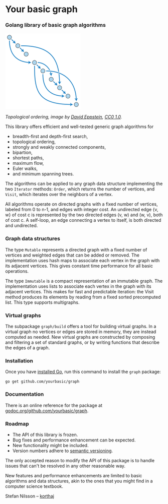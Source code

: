 # Your basic graph

### Golang library of basic graph algorithms

![Topological ordering](top.png)

*Topological ordering, image by [David Eppstein][de], [CC0 1.0][cc010].*

This library offers efficient and well-tested generic graph algorithms for

- breadth-first and depth-first search,
- topological ordering,
- strongly and weakly connected components,
- bipartion,
- shortest paths,
- maximum flow,
- Euler walks,
- and minimum spanning trees.

The algorithms can be applied to any graph data structure implementing
the two `Iterator` methods: `Order`, which returns the number of vertices,
and `Visit`, which iterates over the neighbors of a vertex.

All algorithms operate on directed graphs with a fixed number
of vertices, labeled from 0 to n-1, and edges with integer cost.
An undirected edge {v, w} of cost c is represented by the two
directed edges (v, w) and (w, v), both of cost c.
A self-loop, an edge connecting a vertex to itself,
is both directed and undirected.

### Graph data structures

The type `Mutable` represents a directed graph with a fixed number
of vertices and weighted edges that can be added or removed.
The implementation uses hash maps to associate each vertex
in the graph with its adjacent vertices. This gives constant
time performance for all basic operations.

The type `Immutable` is a compact representation of an immutable graph.
The implementation uses lists to associate each vertex in the graph
with its adjacent vertices. This makes for fast and predictable
iteration: the Visit method produces its elements by reading
from a fixed sorted precomputed list. This type supports multigraphs.

### Virtual graphs

The subpackage `graph/build` offers a tool for building virtual graphs.
In a virtual graph no vertices or edges are stored in memory,
they are instead computed as needed. New virtual graphs are constructed
by composing and filtering a set of standard graphs, or by writing
functions that describe the edges of a graph.

### Installation

Once you have [installed Go][golang-install], run this command
to install the `graph` package:

    go get github.com/yourbasic/graph
    
### Documentation

There is an online reference for the package at
[godoc.org/github.com/yourbasic/graph][godoc-graph].

### Roadmap

* The API of this library is frozen.
* Bug fixes and performance enhancement can be expected.
* New functionality might be included.
* Version numbers adhere to [semantic versioning][sv].

The only accepted reason to modify the API of this package is to
handle issues that can't be resolved in any other reasonable way.

New features and performance enhancements are limited to basic
algorithms and data structures, akin to the ones that you might find
in a computer science textbook.

Stefan Nilsson – [korthaj](https://github.com/korthaj)

[godoc-graph]: https://godoc.org/github.com/yourbasic/graph
[golang-install]: http://golang.org/doc/install.html
[cc010]: https://creativecommons.org/publicdomain/zero/1.0/deed.en
[de]: https://commons.wikimedia.org/wiki/User:David_Eppstein
[sv]: http://semver.org/

